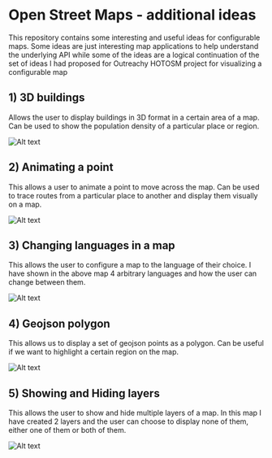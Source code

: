 # Open Street Maps - additional ideas
This repository contains some interesting and useful ideas for configurable maps. Some ideas are just interesting map applications to help understand the underlying API while some of the ideas are a logical continuation of the set of ideas I had proposed for Outreachy HOTOSM project for visualizing a configurable map

## 1) 3D buildings
  Allows the user to display buildings in 3D format in a certain area of a map. Can be used to show the population density of a    particular place or region.
  
  ![Alt text](https://github.com/ananyaarun/OSM-5/blob/master/1.png?raw=true "Optional Title")
  
  
## 2) Animating a point
  This allows a user to animate a point to move across the map. Can be used to trace routes from a particular place to another and display them visually on a map.
  
  
  ![Alt text](https://github.com/ananyaarun/OSM-5/blob/master/2.png?raw=true "Optional Title")
  
  
## 3) Changing languages in a map
   This allows the user to configure a map to the language of their choice. I have shown in the above map 4 arbitrary languages and how the user can change between them.
   
   
  ![Alt text](https://github.com/ananyaarun/OSM-5/blob/master/3.png?raw=true "Optional Title")
  
   
## 4) Geojson polygon
   This allows us to display a set of geojson points as a polygon. Can be useful if we want to highlight a certain region on the map.
   
   
  ![Alt text](https://github.com/ananyaarun/OSM-5/blob/master/4.png?raw=true "Optional Title")
  
   
## 5) Showing and Hiding layers
   This allows the user to show and hide multiple layers of a map. In this map I have created 2 layers and the user can choose to display none of them, either one of them or both of them.
   
   
  ![Alt text](https://github.com/ananyaarun/OSM-5/blob/master/5.png?raw=true "Optional Title")
  
